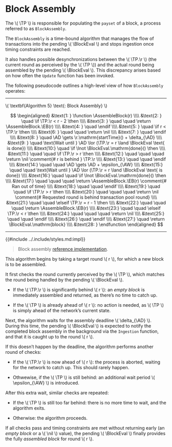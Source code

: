 $$
\newcommand \TP {\mathrm{TxPool}}
\newcommand \AD {\mathrm{assemblyDeadline}}
\newcommand \AW {\mathrm{assemblyWait}}
\newcommand \AssembleBlock {\mathrm{AssembleBlock}}
\newcommand \BlockEval {\mathrm{BlockEvaluator}}
\newcommand \EB {\mathrm{emptyBlock}}
\newcommand \r {\mathrm{round}}
\newcommand \function {\textbf{function }}
\newcommand \return {\textbf{return }}
\newcommand \endfunction {\textbf{end function}}
\newcommand \if {\textbf{if }}
\newcommand \elseif {\textbf{else if }}
\newcommand \then {\textbf{ then}}
\newcommand \endif {\textbf{end if}}
\newcommand \comment {\qquad \small \textsf}
\newcommand \nil {\mathit{nil}}
$$

# Block Assembly

The \\( \TP \\) is responsible for populating the `payset` of a block, a process
referred to as `BlockAssembly`.

The `BlockAssembly` is a time-bound algorithm that manages the flow of transactions
into the pending \\( \BlockEval \\) and stops ingestion once timing constraints are reached.

It also handles possible desynchronizations between the \\( \TP.\r \\) (the current
round as perceived by the \\( \TP \\)) and the actual round being assembled by the
pending \\( \BlockEval \\). This discrepancy arises based on how often the `Update`
function has been invoked.

The following pseudocode outlines a high-level view of how `BlockAssembly` operates:

---

\\( \textbf{Algorithm 5} \text{: Block Assembly} \\)

$$
\begin{aligned}
&\text{1: } \function \AssembleBlock(r) \\\\
&\text{2: } \quad \if \TP.\r < r - 2 \then \\\\
&\text{3: } \quad \quad \return \AssembleBlock.\EB(r) \\\\
&\text{4: } \quad \endif \\\\
&\text{5: } \quad \if r < \TP.\r \then \\\\
&\text{6: } \quad \quad \return \nil \\\\
&\text{7: } \quad \endif \\\\
&\text{8: } \quad \AD \gets \r.\mathrm{startTime}() + \delta_{\AD} \\\\
&\text{9: } \quad \text{Wait until } \AD \lor (\TP.\r = r \land \BlockEval \text{ is done}) \\\\
&\text{10:} \quad \if \lnot \BlockEval.\mathrm{done}() \then \\\\
&\text{11:} \quad \quad \if \TP.\r > r \then \\\\
&\text{12:} \quad \quad \quad \return \nil \comment{# r is behind } \TP.\r \\\\
&\text{13:} \quad \quad \endif \\\\
&\text{14:} \quad \quad \AD \gets \AD + \epsilon_{\AW} \\\\
&\text{15:} \quad \quad \text{Wait until } \AD \lor (\TP.\r = r \land \BlockEval \text{ is done}) \\\\
&\text{16:} \quad \quad \if \lnot \BlockEval.\mathrm{done}() \then \\\\
&\text{17:} \quad \quad \quad \return \AssembleBlock.\EB(r) \comment{# Ran out of time} \\\\
&\text{18:} \quad \quad \endif \\\\
&\text{19:} \quad \quad \if \TP.\r > r \then \\\\
&\text{20:} \quad \quad \quad \return \nil \comment{# Requested round is behind transaction pool round} \\\\
&\text{21:} \quad \quad \elseif \TP.\r = r - 1 \then \\\\
&\text{22:} \quad \quad \quad \return \AssembleBlock.\EB(r) \\\\
&\text{23:} \quad \quad \elseif \TP.\r < r \then \\\\
&\text{24:} \quad \quad \quad \return \nil \\\\
&\text{25:} \quad \quad \endif \\\\
&\text{26:} \quad \endif \\\\
&\text{27:} \quad \return \BlockEval.\mathrm{block} \\\\
&\text{28: } \endfunction
\end{aligned}
$$

---

{{#include ../.include/styles.md:impl}}
> Block assembly [reference implementation](https://github.com/algorand/go-algorand/blob/b6e5bcadf0ad3861d4805c51cbf3f695c38a93b7/data/pools/transactionPool.go#L860).

This algorithm begins by taking a target round \\( r \\), for which a new block
is to be assembled.

It first checks the round currently perceived by the \\( \TP \\), which matches the
round being handled by the pending \\( \BlockEval \\).

- If the \\( \TP.\r \\) is significantly behind \\( r \\): an _empty block_ is immediately
assembled and returned, as there’s no time to catch up.

- If the \\( \TP \\) is already ahead of \\( r \\): no action is needed, as \\( \TP \\)
is simply ahead of the network’s current state.

Next, the algorithm waits for the assembly deadline \\( \delta_{\AD} \\). During
this time, the pending \\( \BlockEval \\) is expected to notify the completed block
assembly in the background via the `Ingestion` function, and that it is caught
up to the round \\( r \\).

If this doesn’t happen by the deadline, the algorithm performs another round of checks:

- If the \\( \TP.\r \\) is now ahead of \\( r \\): the process is aborted, waiting
for the network to catch up. This should rarely happen.

- Othwewise, if the \\( \TP \\) is still behind: an additional wait period \\( \epsilon_{\AW} \\)
is introduced.

After this extra wait, similar checks are repeated:

- If the \\( \TP \\) is still too far behind: there is no more time to wait, and
the algorithm exits.

- Otherwise: the algorithm proceeds.

If all checks pass and timing constraints are met without returning early (an _empty
block_ or a \\( \nil \\) value), the pending \\( \BlockEval \\) finally provides
the fully _assembled block_ for round \\( r \\).